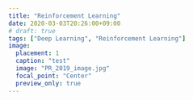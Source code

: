 ```yaml
---
title: "Reinforcement Learning"
date: 2020-03-03T20:26:00+09:00
# draft: true
tags: ["Deep Learning", "Reinforcement Learning"]
image:
  placement: 1
  caption: "test"
  image: "PR_2019_image.jpg"
  focal_point: "Center"
  preview_only: true
---
```

